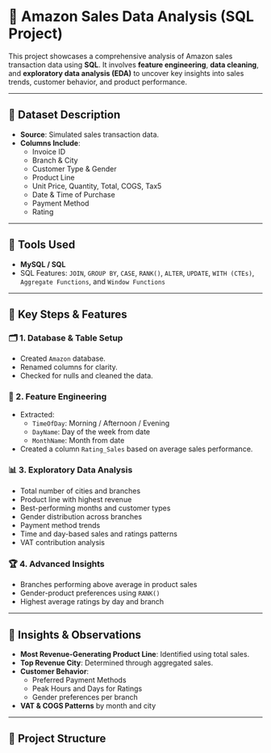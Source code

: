 # 🛒 Amazon Sales Data Analysis (SQL Project)

This project showcases a comprehensive analysis of Amazon sales transaction data using **SQL**. 
It involves **feature engineering**, **data cleaning**, and **exploratory data analysis (EDA)** to uncover key insights into sales trends,
customer behavior, and product performance.

---

## 📁 Dataset Description

- **Source**: Simulated sales transaction data.
- **Columns Include**:
  - Invoice ID
  - Branch & City
  - Customer Type & Gender
  - Product Line
  - Unit Price, Quantity, Total, COGS, Tax5
  - Date & Time of Purchase
  - Payment Method
  - Rating

---

## 🧰 Tools Used

- **MySQL / SQL**
- SQL Features: `JOIN`, `GROUP BY`, `CASE`, `RANK()`, `ALTER`, `UPDATE`, `WITH (CTEs)`, `Aggregate Functions`, and `Window Functions`

---

## 🔧 Key Steps & Features

### 🗂️ 1. Database & Table Setup
- Created `Amazon` database.
- Renamed columns for clarity.
- Checked for nulls and cleaned the data.

### 🧠 2. Feature Engineering
- Extracted:
  - `TimeOfDay`: Morning / Afternoon / Evening
  - `DayName`: Day of the week from date
  - `MonthName`: Month from date
- Created a column `Rating_Sales` based on average sales performance.

### 📊 3. Exploratory Data Analysis
- Total number of cities and branches
- Product line with highest revenue
- Best-performing months and customer types
- Gender distribution across branches
- Payment method trends
- Time and day-based sales and ratings patterns
- VAT contribution analysis

### 🏆 4. Advanced Insights
- Branches performing above average in product sales
- Gender-product preferences using `RANK()`
- Highest average ratings by day and branch

---

## 📌 Insights & Observations

- **Most Revenue-Generating Product Line**: Identified using total sales.
- **Top Revenue City**: Determined through aggregated sales.
- **Customer Behavior**:
  - Preferred Payment Methods
  - Peak Hours and Days for Ratings
  - Gender preferences per branch
- **VAT & COGS Patterns** by month and city

---

## 📂 Project Structure

